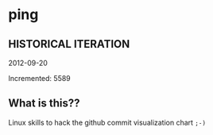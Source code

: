 # ping

## HISTORICAL ITERATION
2012-09-20

Incremented: 5589

## What is this?? 
Linux skills to hack the github commit visualization chart `;-)`
